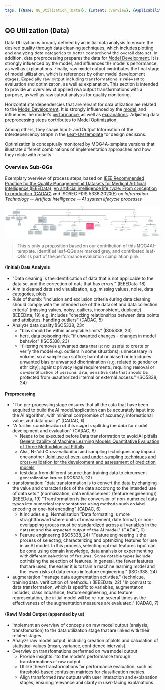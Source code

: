```yaml
---
tags: [{Name: QG_Utilization_(Data)}, {Intent: Overview}, {Applicability: GenericAILifecycle}, {Usage Example: default_highrisk}]
---
```


## QG Utilization (Data)

Data Utilization is broadly defined by an initial data analysis to ensure the desired quality through data cleaning techniques, which includes plotting and analyzing data categories to better comprehend the overall data set.
In addition, data preprocessing prepares the data for [Model Development](./../../2_Development/QG_Development.md).
It is strongly influenced by the model, and influences the model's performance, as well as explanations.
Finally, raw model output contributes the final stage of model utilization, which is references by other model development stages. Especially raw output including transformations is relevant to evaluation and optimization, as well as explanation. This section is intended to provide an overview of applied rwa output transformations with a purpose, as well as raw output analysis for quality monitoring.

Horizontal interdependencies that are relvant for data utlization are related to the [Model Development](./../../2_Development/QG_Development.md). 
It is strongly influenced by the [model](./../../2_Development/1_Model_Configuration/QG_ModelConfiguration_(Development).md), and influences the model's [performance](./../../2_Development/2_Model_Evaluation/QG_ModelEvaluation_(Development).md), as well as [explanations](./../../2_Development/4_Model_Explanation/QG_ModelExplanation_(Development).md). Adjusting data preprocessing steps contributes to [Model Optimization](./../../2_Development/3_Model_Optimization/QG_ModelOptimization_(Development).md).

Among others, they shape Input- and Output Information of the Interdependency Graph in the [Leaf-QG template](../../../../templates/Template_LeafQG.md) for design decisions.

Optimization is conceptually monitored by MQG4A-template versions that illustrate different combinations of implementation approaches and how they relate with results.

### Overview Sub-QGs
Exemplary overview of process steps, based on [IEEE Recommended Practice for the Quality Management of Datasets for Medical Artificial Intelligence (IEEEData)](https://ieeexplore.ieee.org/document/9812564), [An artificial intelligence life cycle: From conception to production (CADAC)](https://www.sciencedirect.com/science/article/pii/S2666389922000745) and ISO/IEC FDIS 5338:2023(E) on *Information Technology -- Artifical Intelligence -- AI system lifecycle processes*

![](../../../../../imgs/Lifecycle/QGUtilization.png)

> This is only a proposition based on our contribution of this MQG4AI-template. Identified leaf-QGs are marked grey, and contributed leaf-QGs as part of the performance evaluation compilation pink.

#### (Initial) Data Analysis
- "Data cleaning is the identification of data that is not applicable to the data set and the correction of data that has
errors." (IEEEData, 18)
- Aim is cleaned data and visualization, e.g. missing values, noise, data categories, plots
- Rule of thumb: "inclusion and exclusion criteria during data cleaning should comply with the intended use of the data set and data collection criteria" (missing values, noisy, outliers, inconsistent, duplicate) (IEEEData, 19)
e.g. includes "checking relationships between data points and attributes, handling outliers" (CADAC, 5)
- Analyze data quality (ISO5338, 23):
    - "bias should be within acceptable limits" (ISO5338, 23)
    - here, data poisoning risk "if unwanted changes - changes in model behavior" (ISO5338, 23)
    - "Filtering removes unwanted data that is: not useful to create or verify the model (e.g. outliers in some situations); unnecessary in volume, so a sample can suffice; harmful or biased or introduces unwanted bias or unwanted discrimination (e.g. related to gender or ethnicity); against privacy legal requirements, requiring removal or de-identification of personal data; sensitive data that should be protected from unauthorized internal or external access." (ISO5338, 24)

#### Preprocessing
- "The pre-processing stage ensures that all the data that have been acquired to build the AI model/application can be accurately
input into the AI algorithm, with minimal compromise of accuracy, informational value, and data quality" (CADAC, 6)
- "A further consideration of this stage is splitting the data for model development and evaluation" (CADAC, 6)
    - Needs to be executed before Data transformation to avoid AI pitfalls [Generalizability of Machine Learning Models: Quantitative Evaluation of Three Methodological Pitfalls](https://pmc.ncbi.nlm.nih.gov/articles/PMC9885377/)
    - Also, N-fold Cross-validation and sampling techniques may impact one another [Joint use of over- and under-sampling techniques and cross-validation for the development and assessment of prediction models](https://pmc.ncbi.nlm.nih.gov/articles/PMC4634915/pdf/12859_2015_Article_784.pdf)
    - test data from different source than training data to circumvent generalization issues (ISO5338, 23)
- transformation: "data transformation is to convert the data by changing the value and characteristics of the data according to the intended use of data sets." (normalization, data enhancement, (feature engineering)) (IEEEData, 19) "Transformation is the conversion of non-numerical data types into numerical representations using methods such as label encoding or one-hot encoding" (CADAC, 6)
    - It includes e.g. Normalization "Data formatting is more straightforward where units of measurement, date format, or non-overlapping groups must be standardized across all variables in the dataset and the expected output of the AI model." (CADAC, 6)
    - Feature engineering (ISO5338, 24) "Feature engineering is the process of selecting, characterizing and optimizing features for use in an AI model. In this process, selecting optimal features input can be done using domain knowledge, data analysis or experimenting with different selections of features. Some notable types include optimising the selection of features. In general, the fewer features that are used, the easier it is to train a machine learning model and the fewer risks of data errors in feature engineering." (ISO5338, 24) 
- augmentation "manage data augmentation activities." (technique, training data, verification of methods..) (IEEEData, 22)
"In contrast to data transformation, which is specific to variables, augmentation includes, class imbalance,
feature engineering, and feature representation, the initial model will be re-run several times as the effectiveness of the augmentation
measures are evaluated." (CADAC, 7)

#### (Raw) Model Output (appended by us)
- Implement an overview of concepts on raw model output (analysis, transformation) to the data utilization stage that are linked with their related stages.
- Analyze raw model output, including creation of plots and calculation of statistical values (mean, variance, confidence intervals).
- Overview on transformations performed on rwa model output
    - Provide insights into the model's performance through transformations of raw output.
    - Utilize these transformations for performance evaluation, such as threshold-based confusion matrices for classification metrics.
    - Align transformed raw outputs with user interaction and explanation stages, ensuring relevance and clarity in user-facing explanations.
